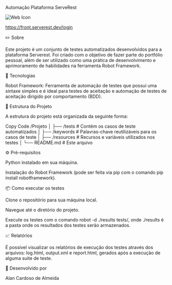 Automação Plataforma ServeRest 

![Web Icon](https://img.shields.io/badge/Web-Site-blue?style=flat&logo=internet-explorer&logoColor=white)

https://front.serverest.dev/login


✏️ Sobre

Este projeto é um conjunto de testes automatizados desenvolvidos para a plataforma Serverest. Foi criado com o objetivo de fazer parte do portfólio pessoal, além de ser utilizado como uma prática de desenvolvimento e aprimoramento de habilidades na ferramenta Robot Framework.


🚀 Tecnologias


Robot Framework: Ferramenta de automação de testes que possui uma sintaxe simples e é ideal para testes de aceitação e automação de testes de aceitação dirigido por comportamento (BDD).


📁 Estrutura do Projeto

A estrutura do projeto está organizada da seguinte forma:


Copy Code
/Projeto
│
├── /tests        # Contém os casos de teste automatizados
│
├── /keywords     # Palavras-chave reutilizáveis para os casos de teste
│
├── /resources    # Recursos e variáveis utilizados nos testes
│
└── README.md     # Este arquivo


⚙️ Pré-requisitos


Python instalado em sua máquina.

Instalação do Robot Framework (pode ser feita via pip com o comando pip install robotframework).


📦 Como executar os testes


Clone o repositório para sua máquina local.

Navegue até o diretório do projeto.

Execute os testes com o comando robot -d ./results tests/, onde ./results é a pasta onde os resultados dos testes serão armazenados.


📈 Relatórios

É possível visualizar os relatórios de execução dos testes através dos arquivos: log.html, output.xml e report.html, gerados após a execução de alguma suite de teste.

👥 Desenvolvido por

Alan Cardoso de Almeida
